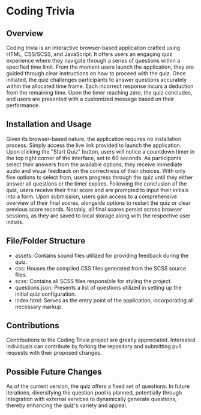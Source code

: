# Coding Trivia

## Overview

Coding trivia is an interactive browser-based application crafted using HTML, CSS/SCSS, and JavaScript. It offers users an engaging quiz experience where they navigate through a series of questions within a specified time limit. From the moment users launch the application, they are guided through clear instructions on how to proceed with the quiz. Once initiated, the quiz challenges participants to answer questions accurately within the allocated time frame. Each incorrect response incurs a deduction from the remaining time. Upon the timer reaching zero, the quiz concludes, and users are presented with a customized message based on their performance.

## Installation and Usage

Given its browser-based nature, the application requires no installation process. Simply access the live link provided to launch the application. Upon clicking the "Start Quiz" button, users will notice a countdown timer in the top right corner of the interface, set to 60 seconds. As participants select their answers from the available options, they receive immediate audio and visual feedback on the correctness of their choices. With only five options to select from, users progress through the quiz until they either answer all questions or the timer expires. Following the conclusion of the quiz, users receive their final score and are prompted to input their initials into a form. Upon submission, users gain access to a comprehensive overview of their final scores, alongside options to restart the quiz or clear previous score records. Notably, all final scores persist across browser sessions, as they are saved to local storage along with the respective user initials.

## File/Folder Structure

-   assets: Contains sound files utilized for providing feedback during the quiz.
-   css: Houses the compiled CSS files generated from the SCSS source files.
-   scss: Contains all SCSS files responsible for styling the project.
-   questions.json: Presents a list of questions utilized in setting up the initial quiz configuration.
-   index.html: Serves as the entry point of the application, incorporating all necessary markup.

## Contributions

Contributions to the Coding Trivia project are greatly appreciated. Interested individuals can contribute by forking the repository and submitting pull requests with their proposed changes.

## Possible Future Changes

As of the current version, the quiz offers a fixed set of questions. In future iterations, diversifying the question pool is planned, potentially through integration with external services to dynamically generate questions, thereby enhancing the quiz's variety and appeal.
